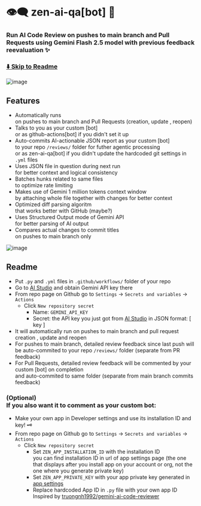 # 👁️‍🗨️ zen-ai-qa[bot] 👀

### Run AI Code Review on pushes to main branch and Pull Requests using Gemini Flash 2.5 model with previous feedback reevaluation ✨

### [⬇️ Skip to Readme](#readme)

![image](https://github.com/user-attachments/assets/a3c2b16f-7339-4b25-bb14-ccb291b2fcc0)

## Features
- Automatically runs <br> on pushes to main branch and Pull Requests (creation, update , reopen)
- Talks to you as your custom [bot] <br> or as github-actions[bot] if you didn't set it up
- Auto-commits AI-actionable JSON report as your custom [bot] <br> to your repo `/reviews/` folder for futher agentic processing <br> or as zen-ai-qa[bot] if you didn't update the hardcoded git settings in `.yml` files
- Uses JSON file in question during next run <br> for better context and logical consistency
- Batches hunks related to same files <br> to optimize rate limiting
- Makes use of Gemini 1 million tokens context window <br> by attaching whole file together with changes for better context
- Optimized diff parsing algoritm <br> that works better with GitHub (maybe?)
- Uses Structured Output mode of Gemini API <br> for better parsing of AI output
- Compares actual changes to commit titles <br> on pushes to main branch only

![image](https://github.com/user-attachments/assets/64436b3d-4166-4ae5-be0e-6320088981c4)

## Readme
- Put `.py` and `.yml` files in `.github/workflows/` folder of your repo
- Go to [AI Studio](https://aistudio.google.com/apikey) and obtain Gemini API key there
- From repo page on Github go to `Settings` -> `Secrets and variables` -> `Actions`
  - Click `New repository secret`
    - Name: `GEMINI_API_KEY`
    - Secret: the API key you just got from [AI Studio](https://aistudio.google.com/apikey) in JSON format: [ key ]
- It will automatically run on pushes to main branch and pull request creation , update and reopen
- For pushes to main branch, detailed review feedback since last push will be auto-commited to your repo `/reviews/` folder (separate from PR feedback)
- For Pull Requests, detailed review feedback will be commented by your custom [bot] on completion <br> and auto-commited to same folder (separate from main branch commits feedback)
### (Optional) <br> If you also want it to comment as your custom bot:
- Make your own app in Developer settings and use its installation ID and key! 🗝️
- From repo page on Github go to `Settings` -> `Secrets and variables` -> `Actions`
  - Click `New repository secret`
    - Set `ZEN_APP_INSTALLATION_ID` with the installation ID <br> you can find installation ID in url of app settings page (the one that displays after you install app on your account or org, not the one where you generate private key)
    - Set `ZEN_APP_PRIVATE_KEY` with your app private key generated in [app settings](https://github.com/settings/apps/)
    - Replace hardcoded App ID in `.py` file with your own app ID <!-- TODO: Refactor script to load App ID from Actions Secrets  -->
Inspired by [truongnh1992/gemini-ai-code-reviewer](https://github.com/truongnh1992/gemini-ai-code-reviewer)

